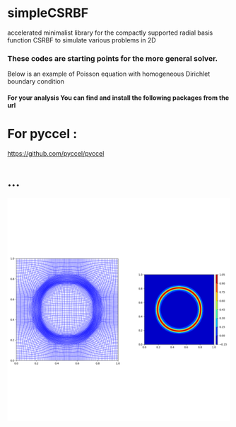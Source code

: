 # simpleCSRBF
accelerated minimalist library for the compactly supported radial basis function CSRBF to simulate various problems in 2D

### These codes are starting points for the more general solver.

Below is an example of Poisson equation with homogeneous Dirichlet boundary condition


#### For your analysis You can find and install the following packages from the url

# For pyccel :
  
  https://github.com/pyccel/pyccel
# ...
![PNG](https://github.com/Bahari95/simpleCSRBF/blob/main/r_refinement_ex.png)
